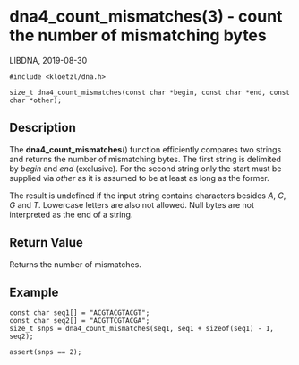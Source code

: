 # dna4_count_mismatches(3) - count the number of mismatching bytes

LIBDNA, 2019-08-30

    #include <kloetzl/dna.h>
    
    size_t dna4_count_mismatches(const char *begin, const char *end, const char *other);


## Description

The **dna4_count_mismatches**() function efficiently compares two strings and returns the number of mismatching bytes. The first string is delimited by _begin_ and _end_ (exclusive). For the second string only the start must be supplied via _other_ as it is assumed to be at least as long as the former. 

The result is undefined if the input string contains characters besides
_A_,
_C_,
_G_ and
_T_.
Lowercase letters are also not allowed. Null bytes are not interpreted as the end of a string.


## Return Value

Returns the number of mismatches.


## Example

    const char seq1[] = "ACGTACGTACGT";
    const char seq2[] = "ACGTTCGTACGA";
    size_t snps = dna4_count_mismatches(seq1, seq1 + sizeof(seq1) - 1, seq2);

    assert(snps == 2);

